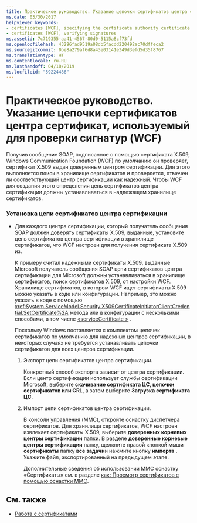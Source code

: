 ```yaml
---
title: Практическое руководство. Указание цепочки сертификатов центра сертификат, используемый для проверки сигнатур (WCF)
ms.date: 03/30/2017
helpviewer_keywords:
- certificates [WCF], specifying the certificate authority certificate chain
- certificates [WCF], verifying signatures
ms.assetid: 7c719355-aa41-4567-80d0-5115a8cf73fd
ms.openlocfilehash: 43296fad9519a08db5facdd220492ac70dffeca2
ms.sourcegitcommit: 0be8a279af6d8a43e03141e349d3efd5d35f8767
ms.translationtype: HT
ms.contentlocale: ru-RU
ms.lasthandoff: 04/18/2019
ms.locfileid: "59224486"
---
```

# <a name="how-to-specify-the-certificate-authority-certificate-chain-used-to-verify-signatures-wcf"></a>Практическое руководство. Указание цепочки сертификатов центра сертификат, используемый для проверки сигнатур (WCF)
Получив сообщение SOAP, подписанное с помощью сертификата X.509, Windows Communication Foundation (WCF) по умолчанию он проверяет, сертификат X.509 выдан доверенным центром сертификации. Для этого выполняется поиск в хранилище сертификатов и проверяется, отмечен ли соответствующий центр сертификации как надежный. Чтобы WCF для создания этого определения цепь сертификатов центра сертификации должны устанавливаться в надлежащем хранилище сертификатов.  
  
### <a name="to-install-a-certification-authority-certificate-chain"></a>Установка цепи сертификатов центра сертификации  
  
-   Для каждого центра сертификации, который получатель сообщения SOAP должен доверять сертификаты X.509, выданные, установите цепь сертификатов центра сертификации в хранилище сертификатов, что WCF настроен для получения сертификата X.509 из.  
  
     К примеру считал надежными сертификаты X.509, выданные Microsoft получатель сообщения SOAP цепи сертификатов центра сертификации для Microsoft должны устанавливаться в хранилище сертификатов, поиск сертификатов X.509, от настройки WCF. Хранилище сертификатов, в котором WCF ищет сертификаты X.509 можно указать в коде или конфигурации. Например, это можно указать в коде с помощью <xref:System.ServiceModel.Security.X509CertificateInitiatorClientCredential.SetCertificate%2A> метода или в конфигурации с несколькими способами, в том числе [ \<serviceCertificate >](../../../../docs/framework/configure-apps/file-schema/wcf/servicecertificate-of-clientcredentials-element.md) .  
  
     Поскольку Windows поставляется с комплектом цепочек сертификатов по умолчанию для надежных центров сертификации, в некоторых случаях не требуется устанавливать цепочки сертификатов для всех центров сертификации.  
  
    1.  Экспорт цепи сертификатов центра сертификации.  
  
         Конкретный способ экспорта зависит от центра сертификации. Если центр сертификации использует службы сертификации Microsoft, выберите **скачивание сертификата ЦС, цепочки сертификатов или CRL**, а затем выберите **Загрузка сертификата ЦС**.  
  
    2.  Импорт цепи сертификатов центра сертификации.  
  
         В консоли управления (MMC), откройте оснастку диспетчера сертификатов. Для хранилища сертификатов, WCF настроен извлекает сертификаты X.509, выберите **доверенных корневых** **центры сертификации** папки. В разделе **доверенные корневые центры сертификации** папку, щелкните правой кнопкой мыши **сертификаты** папку **все задачи**и нажмите кнопку **импорта** . Укажите файл, экспортированный на предыдущем этапе.  
  
         Дополнительные сведения об использовании MMC оснастку «Сертификаты» см. в разделе [как: Просмотр сертификатов с помощью оснастки MMC](../../../../docs/framework/wcf/feature-details/how-to-view-certificates-with-the-mmc-snap-in.md).  
  
## <a name="see-also"></a>См. также

- [Работа с сертификатами](../../../../docs/framework/wcf/feature-details/working-with-certificates.md)
